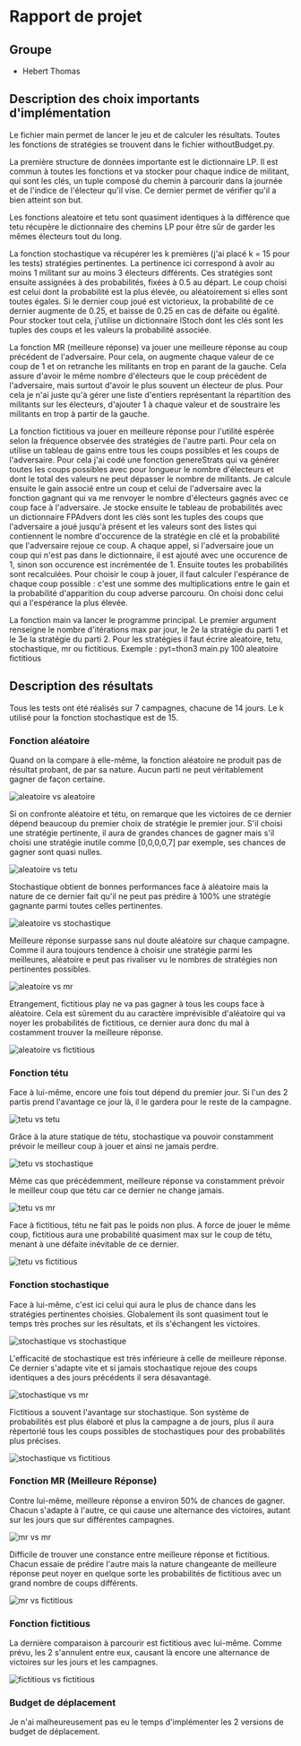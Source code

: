 # Rapport de projet

## Groupe
* Hebert Thomas


## Description des choix importants d'implémentation

Le fichier main permet de lancer le jeu et de calculer les résultats. Toutes les fonctions de stratégies se trouvent dans le fichier withoutBudget.py.

La première structure de données importante est le dictionnaire LP. Il est commun à toutes les fonctions et va stocker pour chaque indice de militant, qui sont les clés, un tuple composé du chemin à parcourir dans la journée et de l'indice de l'électeur qu'il vise. Ce dernier permet de vérifier qu'il a bien atteint son but.

Les fonctions aleatoire et tetu sont quasiment identiques à la différence que tetu récupère le dictionnaire des chemins LP pour être sûr de garder les mêmes électeurs tout du long.

La fonction stochastique va récupérer les k premières (j'ai placé k = 15 pour les tests) stratégies pertinentes. La pertinence ici correspond à avoir au moins 1 militant sur au moins 3 électeurs différents. Ces stratégies sont ensuite assignées à des probabilités, fixées à 0.5 au départ. Le coup choisi est celui dont la probabilité est la plus élevée, ou aléatoirement si elles sont toutes égales. Si le dernier coup joué est victorieux, la probabilité de ce dernier augmente de 0.25, et baisse de 0.25 en cas de défaite ou égalité. Pour stocker tout cela, j'utilise un dictionnaire lStoch dont les clés sont les tuples des coups et les valeurs la probabilité associée.

La fonction MR (meilleure réponse) va jouer une meilleure réponse au coup précédent de l'adversaire. Pour cela, on augmente chaque valeur de ce coup de 1 et on retranche les militants en trop en parant de la gauche. Cela assure d'avoir le même nombre d'électeurs que le coup précédent de l'adversaire, mais surtout d'avoir le plus souvent un électeur de plus. Pour cela je n'ai juste qu'à gérer une liste d'entiers représentant la répartition des militants sur les électeurs, d'ajouter 1 à chaque valeur et de soustraire les militants en trop à partir de la gauche.

La fonction fictitious va jouer en meilleure réponse pour l'utilité espérée selon la fréquence observée des stratégies de l'autre parti. Pour cela on utilise un tableau de gains entre tous les coups possibles et les coups de l'adversaire. Pour cela j'ai codé une fonction genereStrats qui va générer toutes les coups possibles avec pour longueur le nombre d'électeurs et dont le total des valeurs ne peut dépasser le nombre de militants. Je calcule ensuite le gain associé entre un coup et celui de l'adversaire avec la fonction gagnant qui va me renvoyer le nombre d'électeurs gagnés avec ce coup face à l'adversaire. Je stocke ensuite le tableau de probabilités avec un dictionnaire FPAdvers dont les clés sont les tuples des coups que l'adversaire a joué jusqu'à présent et les valeurs sont des listes qui contiennent le nombre d'occurence de la stratégie en clé et la probabilité que l'adversaire rejoue ce coup. A chaque appel, si l'adversaire joue un coup qui n'est pas dans le dictionnaire, il est ajouté avec une occurence de 1, sinon son occurence est incrémentée de 1. Ensuite toutes les probabilités sont recalculées. Pour choisir le coup à jouer, il faut calculer l'espérance de chaque coup possible : c'est une somme des multiplications entre le gain et la probabilité d'apparition du coup adverse parcouru. On choisi donc celui qui a l'espérance la plus élevée.

La fonction main va lancer le programme principal. Le premier argument renseigne le nombre d'itérations max par jour, le 2e la stratégie du parti 1 et le 3e la stratégie du parti 2. Pour les stratégies il faut écrire aleatoire, tetu, stochastique, mr ou fictitious.
Exemple : pyt=thon3 main.py 100 aleatoire fictitious

## Description des résultats

Tous les tests ont été réalisés sur 7 campagnes, chacune de 14 jours. Le k utilisé pour la fonction stochastique est de 15.
### Fonction aléatoire

Quand on la compare à elle-même, la fonction aléatoire ne produit pas de résultat probant, de par sa nature. Aucun parti ne peut véritablement gagner de façon certaine.

![aleatoire vs aleatoire](/docs/resultats/aleatoireVSaleatoire.jpg "Aléatoire VS aléatoire")

Si on confronte aléatoire et tétu, on remarque que les victoires de ce dernier dépend beaucoup du premier choix de stratégie le premier jour. S'il choisi une stratégie pertinente, il aura de grandes chances de gagner mais s'il choisi une stratégie inutile comme [0,0,0,0,7] par exemple, ses chances de gagner sont quasi nulles.

![aleatoire vs tetu](/docs/resultats/aleatoireVStetu.jpg "Aléatoire VS Tétu")

Stochastique obtient de bonnes performances face à aléatoire mais la nature de ce dernier fait qu'il ne peut pas prédire à 100% une stratégie gagnante parmi toutes celles pertinentes.

![aleatoire vs stochastique](/docs/resultats/aleatoireVSstochastique.jpg "Aléatoire VS Stochastique")

Meilleure réponse surpasse sans nul doute aléatoire sur chaque campagne. Comme il aura toujours tendence à choisir une stratégie parmi les meilleures, aléatoire e peut pas rivaliser vu le nombres de stratégies non pertinentes possibles.

![aleatoire vs mr](/docs/resultats/aleatoireVSmr.jpg "Aléatoire VS Meilleure réponse")

Etrangement, fictitious play ne va pas gagner à tous les coups face à aléatoire. Cela est sûrement du au caractère imprévisible d'aléatoire qui va noyer les probabilités de fictitious, ce dernier aura donc du mal à costamment trouver la meilleure réponse.

![aleatoire vs fictitious](/docs/resultats/aleatoireVSfictitious.jpg "Aléatoire VS Fictitious play")

### Fonction tétu

Face à lui-même, encore une fois tout dépend du premier jour. Si l'un des 2 partis prend l'avantage ce jour là, il le gardera pour le reste de la campagne.

![tetu vs tetu](/docs/resultats/tetuVStetu.jpg "Tétu VS Tétu")

Grâce à la ature statique de tétu, stochastique va pouvoir constamment prévoir le meilleur coup à jouer et ainsi ne jamais perdre.

![tetu vs stochastique](/docs/resultats/tetuVSstochastique.jpg "Tétu VS Stochastique")

Même cas que précédemment, meilleure réponse va constamment prévoir le meilleur coup que tétu car ce dernier ne change jamais.

![tetu vs mr](/docs/resultats/tetuVSmr.jpg "Tétu VS Meilleure réponse")

Face à fictitious, tétu ne fait pas le poids non plus. A force de jouer le même coup, fictitious aura une probabilité quasiment max sur le coup de tétu, menant à une défaite inévitable de ce dernier.

![tetu vs fictitious](/docs/resultats/tetuVSfictitious.jpg "Tétu VS Fictitious play")

### Fonction stochastique

Face à lui-même, c'est ici celui qui aura le plus de chance dans les stratégies pertinentes choisies. Globalement ils sont quasiment tout le temps très proches sur les résultats, et ils s'échangent les victoires.

![stochastique vs stochastique](/docs/resultats/stochastiqueVSstochastique.jpg "Stochastique VS Stochastique")

L'efficacité de stochastique est très inférieure à celle de meilleure réponse. Ce dernier s'adapte vite et si jamais stochastique rejoue des coups identiques a des jours précédents il sera désavantagé.

![stochastique vs mr](/docs/resultats/stochastiqueVSmr.jpg "Stochastique VS Meilleure réponse")

Fictitious a souvent l'avantage sur stochastique. Son système de probabilités est plus élaboré et plus la campagne a de jours, plus il aura répertorié tous les coups possibles de stochastiques pour des probabilités plus précises.

![stochastique vs fictitious](/docs/resultats/stochastiqueVSfictitious.jpg "Stochastique VS Fictitious play")

### Fonction MR (Meilleure Réponse)

Contre lui-même, meilleure réponse a environ 50% de chances de gagner. Chacun s'adapte à l'autre, ce qui cause une alternance des victoires, autant sur les jours que sur différentes campagnes.

![mr vs mr](/docs/resultats/mrVSmr.jpg "Meilleure réponse VS Meilleure réponse")

Difficile de trouver une constance entre meilleure réponse et fictitious. Chacun essaie de prédire l'autre mais la nature changeante de meilleure réponse peut noyer en quelque sorte les probabilités de fictitious avec un grand nombre de coups différents.

![mr vs fictitious](/docs/resultats/mrVSfictitious.jpg "Meilleure réponse VS Fictitious play")

### Fonction fictitious

La dernière comparaison à parcourir est fictitious avec lui-même. Comme prévu, les 2 s'annulent entre eux, causant là encore une alternance de victoires sur les jours et les campagnes.

![fictitious vs fictitious](/docs/resultats/fictitiousVSfictitious.jpg "Fictitious play VS Fictitious play")

### Budget de déplacement

Je n'ai malheureusement pas eu le temps d'implémenter les 2 versions de budget de déplacement.

